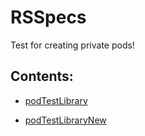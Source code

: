 # RSSpecs

Test for creating private pods!

## Contents:

- [podTestLibrary](https://github.com/riversea2015/podTestLibrary)

- [podTestLibraryNew](https://github.com/riversea2015/podTestLibraryNew)
